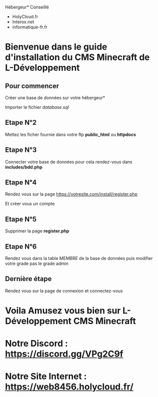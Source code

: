 Hébergeur* Conseillé
 - HolyCloud.fr
 - Interox.net
 - informatique-fr.fr

# Bienvenue dans le guide d'installation du CMS Minecraft de L-Développement 

## Pour commencer 

Créer une base de données sur votre hébergeur*

Importer le fichier *database.sql*

## Etape N°2

Mettez les ficher fournie dans votre ftp **public_html** ou **httpdocs**

## Etape N°3

Connecter votre base de données pour cela rendez-vous dans **includes/bdd.php**

## Etape N°4

Rendez vous sur la page https://votresite.com/install/register.php 

Et créer vous un compte

## Etape N°5

Supprimer la page **register.php**

## Etape N°6

Rendez vous dans la table MEMBRE de la base de données puis modifier votre grade pas le grade admin

## Dernière étape

Rendez vous sur la page de connexion et connectez-vous 


# Voila Amusez vous bien sur L-Développement CMS Minecraft



# Notre Discord : https://discord.gg/VPg2C9f

# Notre Site Internet : https://web8456.holycloud.fr/
